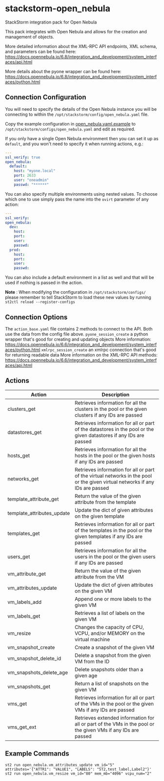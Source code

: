 # stackstorm-open_nebula
StackStorm integration pack for Open Nebula

This pack integrates with Open Nebula and allows for the creation and management of objects.

More detailed information about the XML-RPC API endpoints, XML schema, and parameters can be found here:
https://docs.opennebula.io/6.8/integration_and_development/system_interfaces/api.html

More details about the pyone wrapper can be found here:
https://docs.opennebula.io/6.8/integration_and_development/system_interfaces/python.html

## Connection Configuration

You will need to specify the details of the Open Nebula instance you will be connecting to within
the `/opt/stackstorm/config/open_nebula.yaml` file.

Copy the example configuration in [open_nebula.yaml.example](./open_nebula.yaml.example)
to `/opt/stackstorm/configs/open_nebula.yaml` and edit as required.

If you only have a single Open Nebula environment then you can set it up as `default`, and you won't need to specify it when running actions, e.g.:

```yaml
---
ssl_verify: true
open_nebula:
  default:
    host: "myone.local"
    port: 2633
    user: "oneadmin"
    passwd: "******"
```

You can also specify multiple environments using nested values. To choose which one to use simply pass the name into the `ovirt` parameter of any action:

```yaml
---
ssl_verify:
open_nebula:
  dev:
    host:
    port:
    user:
    passwd:
  prod:
    host:
    port:
    user:
    passwd:
```

You can also include a default environment in a list as well and that will be used if nothing is passed in the action.

**Note** : When modifying the configuration in `/opt/stackstorm/configs/` please
           remember to tell StackStorm to load these new values by running
           `st2ctl reload --register-configs`

## Connection Options
The `action_base.yaml` file contains 2 methods to connect to the API. Both use the data from the config file above.
`pyone_session_create` a python wrapper that's good for creating and updating objects
More information: https://docs.opennebula.io/6.6/integration_and_development/system_interfaces/python.html
`xmlrpc_session_create` an xmlrpc connection that's good for returning readable data
More information on the XML-RPC API methods: https://docs.opennebula.io/6.6/integration_and_development/system_interfaces/api.html

## Actions
|  Action  |  Description  |
|---|---|
|  clusters_get  |  Retrieves information for all the clusters in the pool or the given clusters if any IDs are passed  |
|  datastores_get  |  Retrieves information for all or part of the datastores in the pool or the given datastores if any IDs are passed  |
|  hosts_get  |  Retrieves information for all the hosts in the pool or the given hosts if any IDs are passed  |
|  networks_get  |  Retrieves information for all or part of the virtual networks in the pool or the given virtual networks if any IDs are passed  |
|  template_attribute_get  |  Return the value of the given attribute from the template  |
|  template_attributes_update  | Update the dict of given attributes on the given template  |
|  templates_get  |  Retrieves information for all or part of the templates in the pool or the given templates if any IDs are passed  |
|  users_get  |  Retrieves information for all the users in the pool or the given users if any IDs are passed  |
|  vm_attribute_get  |  Return the value of the given attribute from the VM  |
|  vm_attributes_update  |  Update the dict of given attributes on the given VM  |
|  vm_labels_add  |  Append one or more labels to the given VM  |
|  vm_labels_get  |  Retrieves a list of labels on the given VM  |
|  vm_resize  |  Changes the capacity of CPU, VCPU, and/or MEMORY on the virtual machine  |
|  vm_snapshot_create  |  Create a snapshot of the given VM  |
|  vm_snapshot_delete_id  |  Delete a snapshot from the given VM from the ID  |
|  vm_snapshots_delete_age  |  Delete snapshots older than a given age  |
|  vm_snapshots_get  |  Return a list of snapshots on the given VM  |
|  vms_get  |  Retrieves information for all or part of the VMs in the pool or the given VMs if any IDs are passed |
|  vms_get_ext  |  Retrieves extended information for all or part of the VMs in the pool or the given VMs if any IDs are passed |

## Example Commands
`st2 run open_nebula.vm_attributes_update vm_id="5" attributes='{"ATTR1": "VALUE1", "LABELS": "ST2,test_label,Label2"}'` \
`st2 run open_nebula.vm_resize vm_id="80" mem_mb="4096" vcpu_num="2"`
